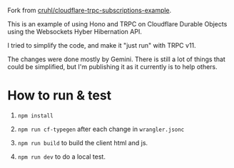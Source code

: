 
Fork from [cruhl/cloudflare-trpc-subscriptions-example](https://github.com/cruhl/cloudflare-trpc-subscriptions-example).

This is an example of using Hono and TRPC on Cloudflare Durable Objects using the Websockets Hyber Hibernation API.

I tried to simplify the code, and make it "just run" with TRPC v11.

The changes were done mostly by Gemini. There is still a lot of things that could be simplified, but I'm publishing it as it currently is to help others.

# How to run & test

1. `npm install`

2. `npm run cf-typegen` after each change in `wrangler.jsonc`

3. `npm run build` to build the client html and js.

4. `npm run dev` to do a local test.